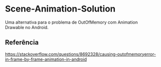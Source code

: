 # Scene-Animation-Solution
Uma alternativa para o problema de OutOfMemory com Animation Drawable no Android.
## Referência
https://stackoverflow.com/questions/8692328/causing-outofmemoryerror-in-frame-by-frame-animation-in-android
